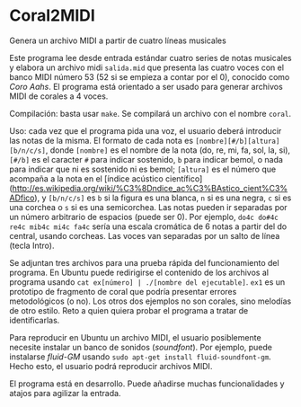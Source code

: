# Coral2MIDI
Genera un archivo MIDI a partir de cuatro líneas musicales


Este programa lee desde entrada estándar cuatro series de notas musicales y elabora un archivo midi `salida.mid` que presenta las cuatro voces con el banco MIDI número 53 (52 si se empieza a contar por el 0), conocido como *Coro Aahs*. El programa está orientado a ser usado para generar archivos MIDI de corales a 4 voces.

Compilación: basta usar `make`. Se compilará un archivo con el nombre `coral`.

Uso: cada vez que el programa pida una voz, el usuario deberá introducir las notas de la misma. El formato de cada nota es `[nombre][#/b][altura][b/n/c/s]`, donde `[nombre]` es el nombre de la nota (do, re, mi, fa, sol, la, si), `[#/b]` es el caracter `#` para indicar sostenido, `b` para indicar bemol, o nada para indicar que ni es sostenido ni es bemol; `[altura]` es el número que acompaña a la nota en el [índice acústico científico] (http://es.wikipedia.org/wiki/%C3%8Dndice_ac%C3%BAstico_cient%C3%ADfico), y `[b/n/c/s]` es `b` si la figura es una blanca, `n` si es una negra, `c` si es una corchea o `s` si es una semicorchea. Las notas pueden ir separadas por un número arbitrario de espacios (puede ser 0). Por ejemplo, `do4c do#4c re4c mib4c mi4c fa4c` sería una escala cromática de 6 notas a partir del do central, usando corcheas. Las voces van separadas por un salto de línea (tecla Intro).

Se adjuntan tres archivos para una prueba rápida del funcionamiento del programa. En Ubuntu puede redirigirse el contenido de los archivos al programa usando `cat ex[número] | ./[nombre del ejecutable]`. `ex1` es un prototipo de fragmento de coral que podría presentar errores metodológicos (o no). Los otros dos ejemplos no son corales, sino melodías de otro estilo. Reto a quien quiera probar el programa a tratar de identificarlas.

Para reproducir en Ubuntu un archivo MIDI, el usuario posiblemente necesite instalar un banco de sonidos (*soundfont*). Por ejemplo, puede instalarse *fluid-GM* usando `sudo apt-get install fluid-soundfont-gm`. Hecho esto, el usuario podrá reproducir archivos MIDI.

El programa está en desarrollo. Puede añadirse muchas funcionalidades y atajos para agilizar la entrada.
